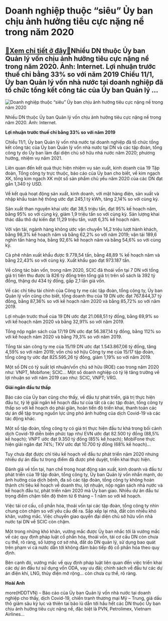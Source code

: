 Doanh nghiệp thuộc “siêu” Ủy ban chịu ảnh hưởng tiêu cực nặng nề trong năm 2020
===============================================================================

[:gift:Xem chi tiết ở đây:gift:](https://hddtvn.com/doanh-nghiep-thuoc-sieu-uy-ban-chiu-anh-huong-tieu-cuc-nang-ne-trong-nam-2020/)Nhiều DN thuộc Ủy ban Quản lý vốn chịu ảnh hưởng tiêu cực nặng nề trong năm 2020. Ảnh: Internet. Lợi nhuận trước thuế chỉ bằng 33% so với năm 2019 Chiều 11/1, Ủy ban Quản lý vốn nhà nước tại doanh nghiệp đã tổ chức tổng kết công tác của Ủy ban Quản lý …
-------------------------------------------------------------------------------------------------------------------------------------------------------------------------------------------------------------------------------------------------------------





![Doanh nghiệp thuộc “siêu” Ủy ban chịu ảnh hưởng tiêu cực nặng nề trong năm 2020](https://hddtvn.com/wp-content/uploads/2021/01/0857_viet.jpg "Doanh nghiệp thuộc “siêu” Ủy ban chịu ảnh hưởng tiêu cực nặng nề trong năm 2020")


Nhiều DN thuộc Ủy ban Quản lý vốn chịu ảnh hưởng tiêu cực nặng nề trong năm 2020. Ảnh: Internet.



**Lợi nhuận trước thuế chỉ bằng 33% so với năm 2019**


Chiều 11/1, Ủy ban Quản lý vốn nhà nước tại doanh nghiệp đã tổ chức tổng kết công tác của Ủy ban Quản lý vốn nhà nước tại DN và các tập đoàn, tổng công ty do Ủy ban làm đại diện chủ sở hữu nhà nước năm 2020; phương hướng, nhiệm vụ năm 2021.


Liên quan đến kết quả thực hiện nhiệm vụ sản xuất, kinh doanh của 19 Tập đoàn, Tổng công ty trực thuộc, báo cáo của Ủy ban cho biết, về kim ngạch XK, tổng kim ngạch XK một số sản phẩm chủ yếu năm 2020 của các DN đạt gần 1,340 tỷ USD.


Về kết quả hoạt động sản xuất, kinh doanh, với mặt hàng điện, sản xuất và nhập khẩu toàn hệ thống ước đạt 245,1 tỷ kWh, tăng 2,14% so với cùng kỳ.


Sản xuất than nguyên khai ước đạt 38,5 triệu tấn, đạt 95% kế hoạch năm, bằng 95% so với cùng kỳ, giảm 1,9 triệu tấn so với cùng kỳ. Sản lượng khai thác dầu thô dự kiến đạt 11,29 triệu tấn, vượt 6,3% kế hoạch năm.


Với vận tải, ngành hàng không ước vận chuyển 14,2 triệu lượt hành khách, bằng 98,3% kế hoạch năm và bằng 62,2% so với năm 2019; vận tải 189,6 nghỉn tấn hàng hóa, bằng 92,6% kế hoạch năm và bằng 54,6% so với cùng kỳ.


Cà phê nhân xuất khẩu được 9.778,54 tấn, bằng 48,89 % kế hoạch năm và bằng 22,43% so với cùng kỳ. Xuất khẩu gạo đạt 973.187 tấn.


Về công tác bán vốn, trong năm 2020, SCIC đã thoái vốn tại 7 DN với tổng giá trị tiền thu được là 826 tỷ đồng trên tổng giá trị trên sổ sách là 392 tỷ đồng, thặng dư 434 tỷ đồng, gấp 2,1 lần giá vốn.


Về các chỉ tiêu tài chính của Công ty mẹ các tập đoàn, tổng công ty, Ủy ban Quản lý vốn cũng cho biết, tổng doanh thu của 19 DN ước đạt 767.844,37 tỷ đồng, bằng 87,36% so với kế hoạch năm 2020 và bằng 85,72% so với năm 2019.


Lợi nhuận trước thuế của 19 DN ước đạt 21.068,51 tỷ đồng, bằng 69,9% so với kế hoạch năm 2020 và bằng 32,91% so với năm 2019.


Tổng nộp ngân sách của 17/19 DN ước đạt 56.387,14 tỷ đồng, bằng 112% so với kế hoạch năm 2020 và bằng 79,3% so với năm 2019.


Tổng tài sản công ty mẹ của 15/19 DN ước đạt 1.543.867,06 tỷ đồng, tăng 4,59% so với năm 2019; vốn chủ sở hữu Công ty mẹ của 15/17 tập đoàn, tổng công ty ước đạt 825.595,26 tỷ đồng, giảm 1,19% so với năm 2019.


Một số DN có tỷ suất lợi nhuận/vốn chủ sở hữu (ROE) cao trong năm 2020 như: VNPT, Mobifone; SCIC… Một số doanh nghiệp có tỷ lệ tăng trưởng về lợi nhuận so với năm 2019 cao như: SCIC, VNPT; VRG.


**Giải ngân đầu tư thấp**


Báo cáo của Ủy ban cũng cho thấy, về đầu tư phát triển, giá trị thực hiện đầu tư, tỷ lệ giải ngân kế hoạch đầu tư của tất cả các tập đoàn, tổng công ty thấp so với kế hoạch do phải giãn, hoãn tiến độ triển khai, thanh toán các dự án để tập trung nguồn lực ứng phó ảnh hưởng của dịch Covid-19 và các tác động khác.


Một số tập đoàn, tổng công ty có giá trị thực hiện đầu tư khá trong bối cảnh dịch Covid-19 diễn biến phức tạp như EVN ước đạt 82.500 tỷ đồng (88,5% kế hoạch); VNPT ước đạt 9.350 tỷ đồng (85% kế hoạch); MobiFone thực hiện giải ngân đạt 74%; TKV ước đạt 10.700 tỷ đồng (68% kế hoạch)…


Tuy chưa đạt được chỉ tiêu kế hoạch về đầu tư phát triển năm 2020 nhưng nhiều dự án đầu tư trọng điểm đã được phê duyệt, triển khai thực hiện.


Đánh giá về tồn tại, hạn chế trong hoạt động sản xuất, kinh doanh và đầu tư phát triển của 19 tập đoàn, tổng công ty, Ủy ban Quản lý vốn nhấn mạnh, do ảnh hưởng của dịch bệnh, đa số các tập đoàn, tổng công ty không hoàn thành chỉ tiêu kế hoạch về doanh thu, lợi nhuận, nộp ngân sách nhà nước và kế hoạch đầu tư, phát triển năm 2020 mà Ủy ban giao. Nhiều dự án đầu tư trọng điểm chậm tiến độ thêm từ 6 tháng – 1 năm so với kế hoạch.


Việc tái cơ cấu, cổ phần hóa, thoái vốn tại các tập đoàn, tổng công ty nhìn chung còn chậm so với yêu cầu đề ra. Sắp xếp lại nhà, đất còn nhiều khó khăn, vướng mắc. Việc chuyển giao quyền đại diện chủ sở hữu vốn nhà nước tại DN về SCIC còn chậm.


Một trong những khó khăn, vướng mắc được Ủy ban nhắc tới là vướng mắc về các quy định pháp luật cổ phần hóa, thoái vốn, tái cơ cấu DN còn chưa cụ thể, rõ ràng, số lượng cơ sở nhà, đất do DN quản lý, sử dụng bao quát trên phạm vi cả nước dẫn tới không đảm bảo tiếp độ cổ phần hóa theo quy định.


Bên cạnh đó, vướng mắc về quy định pháp luật liên quan đến việc triển khai các dự án đầu tư sử dụng vốn ODA, vay ưu đãi; chính sách về đầu tư các dự án điện khí, LNG, thủy điện mở rộng… còn chưa cụ thể, rõ ràng.




**Hoài Anh**



more(HDDTVN) – Báo cáo của Ủy ban Quản lý vốn nhà nước tại doanh nghiệp cho thấy, dịch Covid-19, chiến tranh thương mại Mỹ – Trung, giá dầu thô giảm sâu kỷ lục và thiên tai bão lũ dẫn tới hầu hết các DN thuộc Ủy ban chịu ảnh hưởng tiêu cực nặng nề, đặc biệt là PVN, Petrolimex, Vietnam Airlines…

